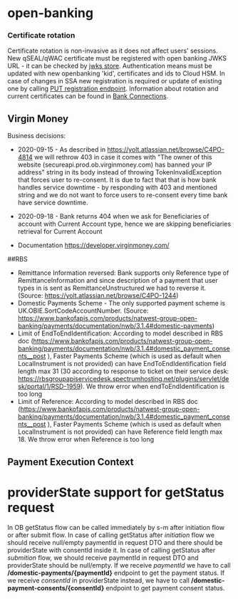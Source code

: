 # open-banking

### Certificate rotation

Certificate rotation is non-invasive as it does not affect users' sessions. 
New qSEAL/qWAC certificate must be registered with open banking JWKS URL - it can be checked by [jwks store][1].
Authentication means must be updated with new openbanking 'kid', certificates and ids to Cloud HSM. 
In case of changes in SSA new registration is required or update of existing one by calling [PUT registration endpoint][2].
Information about rotation and current certificates can be found in [Bank Connections][3].

[1]: <https://keystore.openbanking.org.uk/001580000103UAYAA2/{SOFTWARE_ID}.jwks>
[2]: <https://developer.cybonline.co.uk/our-apis/registration-and-token/dynamic-registration/v/3.2/>
[3]: <https://yolthub.pl.ing.net/Lists/Bank_connections/AllItems.aspx?web=1>

## Virgin Money

Business decisions:
* 2020-09-15 - As described in https://yolt.atlassian.net/browse/C4PO-4814 we will rethrow 403 in case it comes with "The owner of this website (secureapi.prod.ob.virginmoney.com) has banned your IP address" string in its body instead of throwing TokenInvalidException that forces user to re-consent. It is due to fact that that is how bank handles service downtime - by responding with 403 and mentioned string and we do not want to force users to re-consent every time bank have service downtime.

* 2020-09-18 - Bank returns 404 when we ask for Beneficiaries of account with Current Account type, hence we are skipping beneficiaries retrieval for Current Account

* Documentation https://developer.virginmoney.com/

##RBS
* Remittance Information reversed:
Bank supports only Reference type of RemittanceInformation and since description of a payment that user types in is sent as RemittanceUnstructured we had to reverse it. (Source: https://yolt.atlassian.net/browse/C4PO-1244)
* Domestic Payments Scheme - The only supported payment scheme is UK.OBIE.SortCodeAccountNumber. (Source: https://www.bankofapis.com/products/natwest-group-open-banking/payments/documentation/nwb/3.1.4#domestic-payments)
* Limit of EndToEndIdentification:
According to model described in RBS doc (https://www.bankofapis.com/products/natwest-group-open-banking/payments/documentation/nwb/3.1.4#domestic_payment_consents__post ), Faster Payments Scheme (which is used as default when LocalInstrument is not provided) can have  EndToEndIdentification field length max 31 (30 according to response to ticket on their service desk: https://rbsgroupapiservicedesk.spectrumhosting.net/plugins/servlet/desk/portal/1/RSD-1959). We throw error when endToEndIdentification is too long
* Limit of Reference:
According to model described in RBS doc (https://www.bankofapis.com/products/natwest-group-open-banking/payments/documentation/nwb/3.1.4#domestic_payment_consents__post ), Faster Payments Scheme (which is used as default when LocalInstrument is not provided) can have  Reference field length max 18. We throw error when Reference is too long
  
## Payment Execution Context
# providerState support for getStatus request
In OB getStatus flow can be called immediately by s-m after initiation flow or after submit flow. 
In case of calling getStatus after *initiation* flow we should receive null/empty paymentId in request DTO 
and there should be providerState with consentId inside it. 
In case of calling getStatus after *submition* flow, we should receive paymentId in request DTO and providerState should be null/empty.
If we receive *paymentId* we have to call **/domestic-payments/{paymentId}** endpoint to get the payment status.
If we receive *consentId* in providerState instead, we have to call **/domestic-payment-consents/{consentId}** endpoint to get payment consent status.